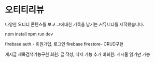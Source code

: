 # 오티티리뷰

다양한 오티티 콘텐츠를 보고 그에대한 기록을 남기는 커뮤니티를 제작했습니다. 

npm install
npm run dev

firebase auth - 회원가입, 로그인
firebase firestore- CRUD구현

게시글 제목검색기능구현
회원: 글 작성, 삭제 기능 추가
비회원: 게시물 읽기만 가능
